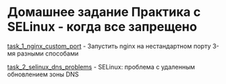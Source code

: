 # Домашнее задание Практика с SELinux - когда все запрещено

[task_1_nginx_custom_port](task_1_nginx_custom_port) - Запустить nginx на нестандартном порту 3-мя разными способами

[task_2_selinux_dns_problems](task_2_selinux_dns_problems) - SELinux: проблема с удаленным обновлением зоны DNS
